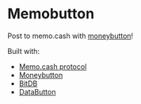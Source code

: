 # Memobutton

Post to memo.cash with [moneybutton](https://moneybutton.com)!

Built with:

- [Memo.cash protocol](https://memo.cash/protocol)
- [Moneybutton](https://moneybutton.com)
- [BitDB](https://bitdb.network)
- [DataButton](https://github.com/unwriter/databutton)
